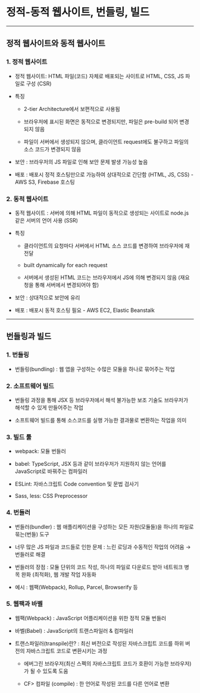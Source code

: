 # 정적-동적 웹사이트, 번들링, 빌드

***

## 정적 웹사이트와 동적 웹사이트

### 1. 정적 웹사이트
- 정적 웹사이트: HTML 파일(코드) 자체로 배포되는 사이트로 HTML, CSS, JS 파일로 구성 (CSR)

- 특징
  - 2-tier Architecture에서 보편적으로 사용됨

  - 브라우저에 표시된 화면은 동적으로 변경되지만, 파일은 pre-build 되어 변경되지 않음

  - 파일이 서버에서 생성되지 않으며, 클라이언트 request에도 불구하고 파일의 소스 코드가 변경되지 않음

- 보안 : 브라우저의 JS 파일로 인해 보안 문제 발생 가능성 높음

- 배포 : 배포시 정적 호스팅만으로 가능하여 상대적으로 간단함 (HTML, JS, CSS) - AWS S3, Firebase 호스팅

### 2. 동적 웹사이트
- 동적 웹사이트 : 서버에 의해 HTML 파일이 동적으로 생성되는 사이트로 node.js 같은 서버의 언어 사용 (SSR)

- 특징
  - 클라이언트의 요청마다 서버에서 HTML 소스 코드를 변경하여 브라우저에 재전달

  - built dynamically for each request

  - 서버에서 생성된 HTML 코드는 브라우저에서 JS에 의해 변경되지 않음 (재요청을 통해 서버에서 변경되어야 함)

- 보안 : 상대적으로 보안에 유리

- 배포 : 배포시 동적 호스팅 필요 - AWS EC2, Elastic Beanstalk

***

## 번들링과 빌드

### 1. 번들링
- 번들링(bundling) : 웹 앱을 구성하는 수많은 모듈을 하나로 묶어주는 작업

### 2. 소프트웨어 빌드
- 번들링 과정을 통해 JSX 등 브라우저에서 해석 불가능한 보조 기술도 브라우저가 해석할 수 있게 만들어주는 작업

- 소프트웨어 빌드를 통해 소스코드를 실행 가능한 결과물로 변환하는 작업을 의미

### 3. 빌드 툴
- webpack: 모듈 번들러

- babel: TypeScript, JSX 등과 같이 브라우저가 지원하지 않는 언어를 JavaScript로 바꿔주는 컴파일러

- ESLint: 자바스크립트 Code convention 및 문법 검사기

- Sass, less: CSS Preprocessor

### 4. 번들러
- 번들러(bundler) : 웹 애플리케이션을 구성하는 모든 자원(모듈들)을 하나의 파일로 묶는(번들) 도구

- 너무 많은 JS 파일과 코드들로 인한 문제 : 느린 로딩과 수동적인 작업의 어려움 → 번들러로 해결

- 번들러의 장점 : 모듈 단위의 코드 작성, 하나의 파일로 다운로드 받아 네트워크 병목 완화 (최적화), 웹 개발 작업 자동화

- 예시 : 웹팩(Webpack), Rollup, Parcel, Browserify 등

### 5. 웹팩과 바벨
- 웹팩(Webpack) : JavaScript 어플리케이션을 위한 정적 모듈 번들러 

- 바벨(Babel) : JavaScript의 트랜스파일러 & 컴파일러

- 트랜스파일러(transpile)란? : 최신 버전으로 작성된 자바스크립트 코드를 하위 버전의 자바스크립트 코드로 변환시키는 과정
  - 에버그린 브라우저(최신 스펙의 자바스크립트 코드가 호환이 가능한 브라우저)가 될 수 있도록 도움

  - CF> 컴파일 (compile) : 한 언어로 작성된 코드를 다른 언어로 변환
